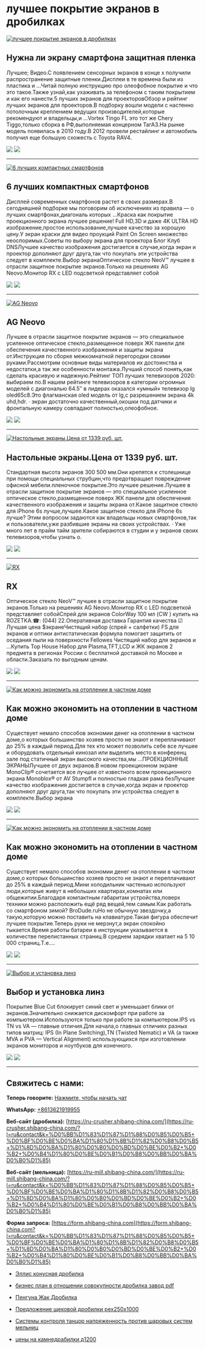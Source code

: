 # лучшее покрытие экранов в дробилках

<a href="https://swt.shibang-china.com/?l=ru&img&k=%D0%BB%D1%83%D1%87%D1%88%D0%B5%D0%B5+%D0%BF%D0%BE%D0%BA%D1%80%D1%8B%D1%82%D0%B8%D0%B5+%D1%8D%D0%BA%D1%80%D0%B0%D0%BD%D0%BE%D0%B2+%D0%B2+%D0%B4%D1%80%D0%BE%D0%B1%D0%B8%D0%BB%D0%BA%D0%B0%D1%85" target="_blank">![лучшее покрытие экранов в дробилках](http://static.shibang-china.com/all-800x300/975.jpg)</a>

## Нужна ли экрану смартфона защитная пленка
Лучшее; Видео.С появлением сенсорных экранов в конце х получили распространение защитные пленки.Дисплеи в те времена были из пластика и …Читай полную инструкцию про олеофобное покрытие и что это такое.Также узнай,как ухаживать за телефоном с таким покрытием и как его нанести.5 лучших экранов для проекторовОбзор и рейтинг лучших экранов для проекторов.В подборку вошли модели с настенно потолочным креплением ведущих производителей,которые рекомендуют и владельцы,и …Vortex Tingo FL это тот же Chery Tiggo,только сборка в РФ,выполняемая концерном ТагАЗ.На рынке модель появилась в 2010 году.В 2012 провели рестайлинг и автомобиль получил еще большую схожесть с Toyota RAV4.


<a href="https://whatsapp.shibangsoft.com/WhatsApp.php" target="_blank" title="WhatsApp">![](http://static.shibang-china.com/icon/whatsapp.png)</a> <a href="https://swt.shibang-china.com/?l=ru&icon&k=%D0%BB%D1%83%D1%87%D1%88%D0%B5%D0%B5+%D0%BF%D0%BE%D0%BA%D1%80%D1%8B%D1%82%D0%B8%D0%B5+%D1%8D%D0%BA%D1%80%D0%B0%D0%BD%D0%BE%D0%B2+%D0%B2+%D0%B4%D1%80%D0%BE%D0%B1%D0%B8%D0%BB%D0%BA%D0%B0%D1%85" target="_blank">![](http://static.shibang-china.com/icon/chat-ru.png)</a>

---

<a href="https://swt.shibang-china.com/?l=ru&img&k=%D0%BB%D1%83%D1%87%D1%88%D0%B5%D0%B5+%D0%BF%D0%BE%D0%BA%D1%80%D1%8B%D1%82%D0%B8%D0%B5+%D1%8D%D0%BA%D1%80%D0%B0%D0%BD%D0%BE%D0%B2+%D0%B2+%D0%B4%D1%80%D0%BE%D0%B1%D0%B8%D0%BB%D0%BA%D0%B0%D1%85" target="_blank">![6 лучших компактных смартфонов](http://static.shibang-china.com/all-800x300/1406.jpg)</a>

## 6 лучших компактных смартфонов
Дисплей современных смартфонов растет в своих размерах.В сегодняшней подборке мы поговорим об исключениях из правила — о лучших смартфонах,диагональ которых …Краска как покрытие проекционного экрана лучшее решение! Full HD,3D и даже 4K ULTRA HD изображение,простое использование,лучшее качество за хорошую цену.У экран краски для видео проукций Paint On Screen множество неоспоримых.Советы по выбору экрана для проектора Блог Клуб DNSЛучшее качество изображения достигается в случае,когда экран и проектор дополняют друг друга,так что покупать эти устройства следует в комплекте.Выбор экранаОптическое стекло NeoV™ лучшее в отрасли защитное покрытие экранов.Только на решениях AG Neovo.Монитор RX с LED подсветкой представляет собой


<a href="https://whatsapp.shibangsoft.com/WhatsApp.php" target="_blank" title="WhatsApp">![](http://static.shibang-china.com/icon/whatsapp.png)</a> <a href="https://swt.shibang-china.com/?l=ru&icon&k=%D0%BB%D1%83%D1%87%D1%88%D0%B5%D0%B5+%D0%BF%D0%BE%D0%BA%D1%80%D1%8B%D1%82%D0%B8%D0%B5+%D1%8D%D0%BA%D1%80%D0%B0%D0%BD%D0%BE%D0%B2+%D0%B2+%D0%B4%D1%80%D0%BE%D0%B1%D0%B8%D0%BB%D0%BA%D0%B0%D1%85" target="_blank">![](http://static.shibang-china.com/icon/chat-ru.png)</a>

---

<a href="https://swt.shibang-china.com/?l=ru&img&k=%D0%BB%D1%83%D1%87%D1%88%D0%B5%D0%B5+%D0%BF%D0%BE%D0%BA%D1%80%D1%8B%D1%82%D0%B8%D0%B5+%D1%8D%D0%BA%D1%80%D0%B0%D0%BD%D0%BE%D0%B2+%D0%B2+%D0%B4%D1%80%D0%BE%D0%B1%D0%B8%D0%BB%D0%BA%D0%B0%D1%85" target="_blank">![AG Neovo](http://static.shibang-china.com/all-800x300/1259.jpg)</a>

## AG Neovo
Лучшее в отрасли защитное покрытие экранов — это специальное усиленное оптическое стекло,размещенное поверх ЖК панели для обеспечения качественного изображения и защиты экрана от.Инструкция по сборке межкомнатной перегородки своими руками.Рассмотрим основные виды материалов их достоинства и недостатки,а так же особенности монтажа.Лучший способ понять,как сделать красивую и надежную.Рейтинг ТОП лучших телевизоров 2020: выбираем по.В нашем рейтинге телевизоров в категории огромных моделей с диагональю 64.5″ в лидерах оказался &#171;умный&#187; телевизор lg oled65c8.Это флагманская oled модель от lg,с разрешением экрана 4k uhd,hdr.&nbsp;&#0183;&#32;экран достаточно качественный,окошки под датчики и фронтальную камеру совпадают полностью,олеофобное.


<a href="https://whatsapp.shibangsoft.com/WhatsApp.php" target="_blank" title="WhatsApp">![](http://static.shibang-china.com/icon/whatsapp.png)</a> <a href="https://swt.shibang-china.com/?l=ru&icon&k=%D0%BB%D1%83%D1%87%D1%88%D0%B5%D0%B5+%D0%BF%D0%BE%D0%BA%D1%80%D1%8B%D1%82%D0%B8%D0%B5+%D1%8D%D0%BA%D1%80%D0%B0%D0%BD%D0%BE%D0%B2+%D0%B2+%D0%B4%D1%80%D0%BE%D0%B1%D0%B8%D0%BB%D0%BA%D0%B0%D1%85" target="_blank">![](http://static.shibang-china.com/icon/chat-ru.png)</a>

---

<a href="https://swt.shibang-china.com/?l=ru&img&k=%D0%BB%D1%83%D1%87%D1%88%D0%B5%D0%B5+%D0%BF%D0%BE%D0%BA%D1%80%D1%8B%D1%82%D0%B8%D0%B5+%D1%8D%D0%BA%D1%80%D0%B0%D0%BD%D0%BE%D0%B2+%D0%B2+%D0%B4%D1%80%D0%BE%D0%B1%D0%B8%D0%BB%D0%BA%D0%B0%D1%85" target="_blank">![Настольные экраны.Цена от 1339 руб. шт.](http://static.shibang-china.com/all-800x300/751.jpg)</a>

## Настольные экраны.Цена от 1339 руб. шт.
Стандартная высота экранов 300 500 мм.Они крепятся к столешнице при помощи специальных струбцин,что предотвращает повреждение офисной мебели.пленочное покрытие.Это лучшее решение.Лучшее в отрасли защитное покрытие экранов — это специальное усиленное оптическое стекло,размещенное поверх ЖК панели для обеспечения качественного изображения и защиты экрана от.Какое защитное стекло для iPhone 6s лучше,лучшее.Какое защитное стекло для iPhone 6s лучше? Этим вопросом задаются как владельцы новых смартфонов,так и пользователи,уже разбившие экраны на своих устройствах.&nbsp;&#0183;&#32;Уже много лет в прайм тайм зрители собираются в студии и у экранов своих телевизоров,чтобы узнать о.


<a href="https://whatsapp.shibangsoft.com/WhatsApp.php" target="_blank" title="WhatsApp">![](http://static.shibang-china.com/icon/whatsapp.png)</a> <a href="https://swt.shibang-china.com/?l=ru&icon&k=%D0%BB%D1%83%D1%87%D1%88%D0%B5%D0%B5+%D0%BF%D0%BE%D0%BA%D1%80%D1%8B%D1%82%D0%B8%D0%B5+%D1%8D%D0%BA%D1%80%D0%B0%D0%BD%D0%BE%D0%B2+%D0%B2+%D0%B4%D1%80%D0%BE%D0%B1%D0%B8%D0%BB%D0%BA%D0%B0%D1%85" target="_blank">![](http://static.shibang-china.com/icon/chat-ru.png)</a>

---

<a href="https://swt.shibang-china.com/?l=ru&img&k=%D0%BB%D1%83%D1%87%D1%88%D0%B5%D0%B5+%D0%BF%D0%BE%D0%BA%D1%80%D1%8B%D1%82%D0%B8%D0%B5+%D1%8D%D0%BA%D1%80%D0%B0%D0%BD%D0%BE%D0%B2+%D0%B2+%D0%B4%D1%80%D0%BE%D0%B1%D0%B8%D0%BB%D0%BA%D0%B0%D1%85" target="_blank">![RX](http://static.shibang-china.com/all-800x300/274.jpg)</a>

## RX
Оптическое стекло NeoV™ лучшее в отрасли защитное покрытие экранов.Только на решениях AG Neovo.Монитор RX с LED подсветкой представляет собойСпрей для экранов ColorWay 100 мл (CW ) купить на ROZETKA.☎: (044) 22.Оперативная доставка Гарантия качества ☑ Лучшая цена $экранеЧистящий набор (спрей + салфетки) FS для экранов и оптики антистатическая формула помогает защитить от оседания пыли на поверхности Fellowes Чистящий набор для экранов и …Купить Top House Набор для Plasma,TFT,LCD и ЖК экранов 2 предмета в регионах России с бесплатной доставкой по Москве и области.Заказать по выгодным ценам.


<a href="https://whatsapp.shibangsoft.com/WhatsApp.php" target="_blank" title="WhatsApp">![](http://static.shibang-china.com/icon/whatsapp.png)</a> <a href="https://swt.shibang-china.com/?l=ru&icon&k=%D0%BB%D1%83%D1%87%D1%88%D0%B5%D0%B5+%D0%BF%D0%BE%D0%BA%D1%80%D1%8B%D1%82%D0%B8%D0%B5+%D1%8D%D0%BA%D1%80%D0%B0%D0%BD%D0%BE%D0%B2+%D0%B2+%D0%B4%D1%80%D0%BE%D0%B1%D0%B8%D0%BB%D0%BA%D0%B0%D1%85" target="_blank">![](http://static.shibang-china.com/icon/chat-ru.png)</a>

---

<a href="https://swt.shibang-china.com/?l=ru&img&k=%D0%BB%D1%83%D1%87%D1%88%D0%B5%D0%B5+%D0%BF%D0%BE%D0%BA%D1%80%D1%8B%D1%82%D0%B8%D0%B5+%D1%8D%D0%BA%D1%80%D0%B0%D0%BD%D0%BE%D0%B2+%D0%B2+%D0%B4%D1%80%D0%BE%D0%B1%D0%B8%D0%BB%D0%BA%D0%B0%D1%85" target="_blank">![Как можно экономить на отоплении в частном доме](http://static.shibang-china.com/all-800x300/607.jpg)</a>

## Как можно экономить на отоплении в частном доме
Существует немало способов экономии денег на отоплении в частном доме,о которых большинство хозяев просто не знают и переплачивают до 25% в каждый период.Для тех кто может позволить себе все лучшее и оборудовать отдельный кинозал или выделить место в конференц зале под статичный экран высокого качества,мы …ПРОЕКЦИОННЫЕ ЭКРАНЫЛучшее от двух экранов.В новом проекционном экране MonoClip&#174; сочетается все лучшее от известного всем проекционного экрана Monoblox&#174; от AV Stumpfl и полностью гладкая рама безЛучшее качество изображения достигается в случае,когда экран и проектор дополняют друг друга,так что покупать эти устройства следует в комплекте.Выбор экрана


<a href="https://whatsapp.shibangsoft.com/WhatsApp.php" target="_blank" title="WhatsApp">![](http://static.shibang-china.com/icon/whatsapp.png)</a> <a href="https://swt.shibang-china.com/?l=ru&icon&k=%D0%BB%D1%83%D1%87%D1%88%D0%B5%D0%B5+%D0%BF%D0%BE%D0%BA%D1%80%D1%8B%D1%82%D0%B8%D0%B5+%D1%8D%D0%BA%D1%80%D0%B0%D0%BD%D0%BE%D0%B2+%D0%B2+%D0%B4%D1%80%D0%BE%D0%B1%D0%B8%D0%BB%D0%BA%D0%B0%D1%85" target="_blank">![](http://static.shibang-china.com/icon/chat-ru.png)</a>

---

<a href="https://swt.shibang-china.com/?l=ru&img&k=%D0%BB%D1%83%D1%87%D1%88%D0%B5%D0%B5+%D0%BF%D0%BE%D0%BA%D1%80%D1%8B%D1%82%D0%B8%D0%B5+%D1%8D%D0%BA%D1%80%D0%B0%D0%BD%D0%BE%D0%B2+%D0%B2+%D0%B4%D1%80%D0%BE%D0%B1%D0%B8%D0%BB%D0%BA%D0%B0%D1%85" target="_blank">![Как можно экономить на отоплении в частном доме](http://static.shibang-china.com/all-800x300/409.jpg)</a>

## Как можно экономить на отоплении в частном доме
Существует немало способов экономии денег на отоплении в частном доме,о которых большинство хозяев просто не знают и переплачивают до 25% в каждый период.Мини холодильник частенько используют люди,которые живут в небольших квартирах,комнатах или общежитии.Благодаря компактным габаритам устройства,поверх техники можно расположить ещё ряд вещей,тем самым.Как работать со смартфоном зимой? BroDude.ruНо не обычную звездочку,а такую,которую можно поставить на клавиатуре.Такая фигура обеспечит лучшее покрытие.Теперь руки не мерзнут,а экран спокойно тыкается.Время работы батареи в инструкции указывается в количестве перелистанных страниц.В среднем зарядки хватает на 5 10 000 страниц.Т.е.…


<a href="https://whatsapp.shibangsoft.com/WhatsApp.php" target="_blank" title="WhatsApp">![](http://static.shibang-china.com/icon/whatsapp.png)</a> <a href="https://swt.shibang-china.com/?l=ru&icon&k=%D0%BB%D1%83%D1%87%D1%88%D0%B5%D0%B5+%D0%BF%D0%BE%D0%BA%D1%80%D1%8B%D1%82%D0%B8%D0%B5+%D1%8D%D0%BA%D1%80%D0%B0%D0%BD%D0%BE%D0%B2+%D0%B2+%D0%B4%D1%80%D0%BE%D0%B1%D0%B8%D0%BB%D0%BA%D0%B0%D1%85" target="_blank">![](http://static.shibang-china.com/icon/chat-ru.png)</a>

---

<a href="https://swt.shibang-china.com/?l=ru&img&k=%D0%BB%D1%83%D1%87%D1%88%D0%B5%D0%B5+%D0%BF%D0%BE%D0%BA%D1%80%D1%8B%D1%82%D0%B8%D0%B5+%D1%8D%D0%BA%D1%80%D0%B0%D0%BD%D0%BE%D0%B2+%D0%B2+%D0%B4%D1%80%D0%BE%D0%B1%D0%B8%D0%BB%D0%BA%D0%B0%D1%85" target="_blank">![Выбор и установка линз](http://static.shibang-china.com/all-800x300/597.jpg)</a>

## Выбор и установка линз
Покрытие Blue Cut блокирует синий свет и уменьшает блики от экранов.Значительно снижается дискомфорт при работе за компьютером.Используются только при работе за компьютером.IPS vs TN vs VA — главные отличия.Для начала,о главных отличиях разных типов матриц: IPS (In Plane Switching),TN (Twisted Nematic) и VA (а также MVA и PVA — Vertical Alignment) использующихся при изготовлении экранов мониторов и ноутбуков для конечного.

<a href="https://whatsapp.shibangsoft.com/WhatsApp.php" target="_blank" title="WhatsApp">![](http://static.shibang-china.com/icon/whatsapp.png)</a> <a href="https://swt.shibang-china.com/?l=ru&icon&k=%D0%BB%D1%83%D1%87%D1%88%D0%B5%D0%B5+%D0%BF%D0%BE%D0%BA%D1%80%D1%8B%D1%82%D0%B8%D0%B5+%D1%8D%D0%BA%D1%80%D0%B0%D0%BD%D0%BE%D0%B2+%D0%B2+%D0%B4%D1%80%D0%BE%D0%B1%D0%B8%D0%BB%D0%BA%D0%B0%D1%85" target="_blank">![](http://static.shibang-china.com/icon/chat-ru.png)</a>

---
## Свяжитесь с нами:

**Теперь говорите:** [Нажмите, чтобы начать чат](https://swt.shibang-china.com?l=ru&contact&k=%D0%BB%D1%83%D1%87%D1%88%D0%B5%D0%B5+%D0%BF%D0%BE%D0%BA%D1%80%D1%8B%D1%82%D0%B8%D0%B5+%D1%8D%D0%BA%D1%80%D0%B0%D0%BD%D0%BE%D0%B2+%D0%B2+%D0%B4%D1%80%D0%BE%D0%B1%D0%B8%D0%BB%D0%BA%D0%B0%D1%85)

**WhatsApp:**  [+8613621919955](https://whatsapp.shibangsoft.com/WhatsApp.php)

**Веб-сайт (дробилка):** [https://ru-crusher.shibang-china.com/](https://ru-crusher.shibang-china.com/?l=ru&contact&k=%D0%BB%D1%83%D1%87%D1%88%D0%B5%D0%B5+%D0%BF%D0%BE%D0%BA%D1%80%D1%8B%D1%82%D0%B8%D0%B5+%D1%8D%D0%BA%D1%80%D0%B0%D0%BD%D0%BE%D0%B2+%D0%B2+%D0%B4%D1%80%D0%BE%D0%B1%D0%B8%D0%BB%D0%BA%D0%B0%D1%85)

**Веб-сайт (мельница):** [https://ru-mill.shibang-china.com/](https://ru-mill.shibang-china.com/?l=ru&contact&k=%D0%BB%D1%83%D1%87%D1%88%D0%B5%D0%B5+%D0%BF%D0%BE%D0%BA%D1%80%D1%8B%D1%82%D0%B8%D0%B5+%D1%8D%D0%BA%D1%80%D0%B0%D0%BD%D0%BE%D0%B2+%D0%B2+%D0%B4%D1%80%D0%BE%D0%B1%D0%B8%D0%BB%D0%BA%D0%B0%D1%85)

**Форма запроса:** [https://form.shibang-china.com](https://form.shibang-china.com?l=ru&contact&k=%D0%BB%D1%83%D1%87%D1%88%D0%B5%D0%B5+%D0%BF%D0%BE%D0%BA%D1%80%D1%8B%D1%82%D0%B8%D0%B5+%D1%8D%D0%BA%D1%80%D0%B0%D0%BD%D0%BE%D0%B2+%D0%B2+%D0%B4%D1%80%D0%BE%D0%B1%D0%B8%D0%BB%D0%BA%D0%B0%D1%85)

* [Эллис конусная дробилка](../112/%D0%AD%D0%BB%D0%BB%D0%B8%D1%81%20%D0%BA%D0%BE%D0%BD%D1%83%D1%81%D0%BD%D0%B0%D1%8F%20%D0%B4%D1%80%D0%BE%D0%B1%D0%B8%D0%BB%D0%BA%D0%B0.md)

* [бизнес план в отношении совокупности дробилка завод pdf](../109/%D0%B1%D0%B8%D0%B7%D0%BD%D0%B5%D1%81%20%D0%BF%D0%BB%D0%B0%D0%BD%20%D0%B2%20%D0%BE%D1%82%D0%BD%D0%BE%D1%88%D0%B5%D0%BD%D0%B8%D0%B8%20%D1%81%D0%BE%D0%B2%D0%BE%D0%BA%D1%83%D0%BF%D0%BD%D0%BE%D1%81%D1%82%D0%B8%20%D0%B4%D1%80%D0%BE%D0%B1%D0%B8%D0%BB%D0%BA%D0%B0%20%D0%B7%D0%B0%D0%B2%D0%BE%D0%B4%20pdf.md)

* [Пенгуна Жак Дробилка](../117/%D0%9F%D0%B5%D0%BD%D0%B3%D1%83%D0%BD%D0%B0%20%D0%96%D0%B0%D0%BA%20%D0%94%D1%80%D0%BE%D0%B1%D0%B8%D0%BB%D0%BA%D0%B0.md)

* [Предложение щековой дробилки pex250x1000](../120/%D0%9F%D1%80%D0%B5%D0%B4%D0%BB%D0%BE%D0%B6%D0%B5%D0%BD%D0%B8%D0%B5%20%D1%89%D0%B5%D0%BA%D0%BE%D0%B2%D0%BE%D0%B9%20%D0%B4%D1%80%D0%BE%D0%B1%D0%B8%D0%BB%D0%BA%D0%B8%20pex250x1000.md)

* [Системы контроля танцор напряженность против шаровых систем мельниц](../115/%D0%A1%D0%B8%D1%81%D1%82%D0%B5%D0%BC%D1%8B%20%D0%BA%D0%BE%D0%BD%D1%82%D1%80%D0%BE%D0%BB%D1%8F%20%D1%82%D0%B0%D0%BD%D1%86%D0%BE%D1%80%20%D0%BD%D0%B0%D0%BF%D1%80%D1%8F%D0%B6%D0%B5%D0%BD%D0%BD%D0%BE%D1%81%D1%82%D1%8C%20%D0%BF%D1%80%D0%BE%D1%82%D0%B8%D0%B2%20%D1%88%D0%B0%D1%80%D0%BE%D0%B2%D1%8B%D1%85%20%D1%81%D0%B8%D1%81%D1%82%D0%B5%D0%BC%20%D0%BC%D0%B5%D0%BB%D1%8C%D0%BD%D0%B8%D1%86.md)

* [цены на камнедрабилки д1200](../106/%D1%86%D0%B5%D0%BD%D1%8B%20%D0%BD%D0%B0%20%D0%BA%D0%B0%D0%BC%D0%BD%D0%B5%D0%B4%D1%80%D0%B0%D0%B1%D0%B8%D0%BB%D0%BA%D0%B8%20%D0%B41200.md)